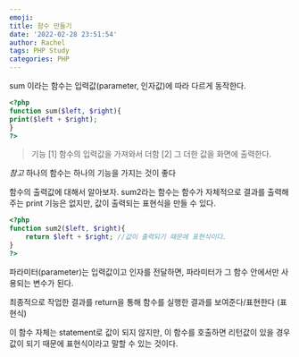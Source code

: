 ```yaml
---
emoji:
title: 함수 만들기
date: '2022-02-28 23:51:54'
author: Rachel
tags: PHP Study
categories: PHP
---
```


sum 이라는 함수는 입력값(parameter, 인자값)에 따라 다르게 동작한다.

```php
<?php
function sum($left, $right){
print($left + $right);
}
?>
```

> 기능
> [1] 함수의 입력값을 가져와서 더함
> [2] 그 더한 값을 화면에 출력한다.

_참고_ 하나의 함수는 하나의 기능을 가지는 것이 좋다

함수의 출력값에 대해서 알아보자.
sum2라는 함수는 함수가 자체적으로 결과를 출력해주는 print 기능은 없지만, 값이 출력되는 표현식을 만들 수 있다.

```php
<?php
function sum2($left, $right){
    return $left + $right; //값이 출력되기 때문에 표현식이다.
}
?>
```

파라미터(parameter)는 입력값이고 인자를 전달하면, 파라미터가 그 함수 안에서만 사용되는 변수가 된다.

최종적으로 작업한 결과를 return을 통해 함수를 실행한 결과를 보여준다/표현한다 (표현식)

이 함수 자체는 statement로 값이 되지 않지만, 이 함수를 호출하면 리턴값이 있을 경우 값이 되기 때문에 표현식이라고 말할 수 있는 것이다.
